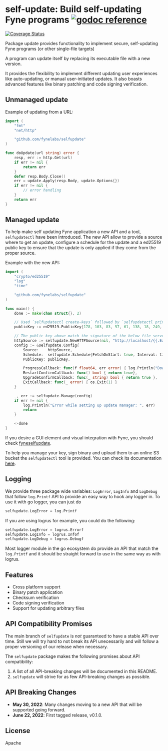# self-update: Build self-updating Fyne programs [![godoc reference](https://godoc.org/github.com/fynelabs/self-update?status.png)](https://godoc.org/github.com/fynelabs/self-update)

[![Coverage Status](https://coveralls.io/repos/github/fynelabs/selfupdate/badge.svg?branch=main)](https://coveralls.io/github/fynelabs/selfupdate?branch=main)

Package update provides functionality to implement secure, self-updating Fyne programs (or other single-file targets)

A program can update itself by replacing its executable file with a new version.

It provides the flexibility to implement different updating user experiences
like auto-updating, or manual user-initiated updates. It also boasts
advanced features like binary patching and code signing verification.

## Unmanaged update

Example of updating from a URL:

```go
import (
    "fmt"
    "net/http"

    "github.com/fynelabs/selfupdate"
)

func doUpdate(url string) error {
    resp, err := http.Get(url)
    if err != nil {
        return err
    }
    defer resp.Body.Close()
    err = update.Apply(resp.Body, update.Options{})
    if err != nil {
        // error handling
    }
    return err
}
```

## Managed update

To help make self updating Fyne application a new API and a tool, `selfupdatectl` have been introduced. The new API allow to provide a source where to get an update, configure a schedule for the update and a ed25519 public key to ensure that the update is only applied if they come from the proper source.

Example with the new API:

```go
import (
	"crypto/ed25519"
	"log"
	"time"

	"github.com/fynelabs/selfupdate"
)

func main() {
	done := make(chan struct{}, 2)

	// Used `selfupdatectl create-keys` followed by `selfupdatectl print-key`
	publicKey := ed25519.PublicKey{178, 103, 83, 57, 61, 138, 18, 249, 244, 80, 163, 162, 24, 251, 190, 241, 11, 168, 179, 41, 245, 27, 166, 70, 220, 254, 118, 169, 101, 26, 199, 129}

	// The public key above match the signature of the below file served by our CDN
	httpSource := selfupdate.NewHTTPSource(nil, "http://localhost/{{.Executable}}-{{.OS}}-{{.Arch}}{{.Ext}}")
	config := &selfupdate.Config{
		Source:    httpSource,
		Schedule:  selfupdate.Schedule{FetchOnStart: true, Interval: time.Minute * time.Duration(60)},
		PublicKey: publicKey,

		ProgressCallback: func(f float64, err error) { log.Println("Download", f, "%") },
		RestartConfirmCallback: func() bool { return true},
		UpgradeConfirmCallback: func(_ string) bool { return true },
		ExitCallback: func(_ error) { os.Exit(1) }
	}

	_, err := selfupdate.Manage(config)
	if err != nil {
		log.Println("Error while setting up update manager: ", err)
		return
	}

	<-done
}
```

If you desire a GUI element and visual integration with Fyne, you should check [fyneselfupdate](https://github.com/fynelabs/fyneselfupdate).

To help you manage your key, sign binary and upload them to an online S3 bucket the `selfupdatectl` tool is provided. You can check its documentation [here](https://github.com/fynelabs/selfupdate/tree/main/cmd/selfupdatectl).

## Logging

We provide three package wide variables: `LogError`, `LogInfo` and `LogDebug` that follow `log.Printf` API to provide an easy way to hook any logger in. To use it with go logger, you can just do

```go
selfupdate.LogError = log.Printf
```

If you are using logrus for example, you could do the following:

```go
selfupdate.LogError = logrus.Errorf
selfupdate.LogInfo = logrus.Infof
selfupdate.LogDebug = logrus.Debugf
```

Most logger module in the go ecosystem do provide an API that match the `log.Printf` and it should be straight forward to use in the same way as with logrus.

## Features

- Cross platform support
- Binary patch application
- Checksum verification
- Code signing verification
- Support for updating arbitrary files

## API Compatibility Promises
The main branch of `selfupdate` is *not* guaranteed to have a stable API over time. Still we will try hard to not break its API unecessarily and will follow a proper versioning of our release when necessary.

The `selfupdate` package makes the following promises about API compatibility:
1. A list of all API-breaking changes will be documented in this README.
1. `selfupdate` will strive for as few API-breaking changes as possible.

## API Breaking Changes
- **May 30, 2022**: Many changes moving to a new API that will be supported going forward.
- **June 22, 2022**: First tagged release, v0.1.0.

## License
Apache
